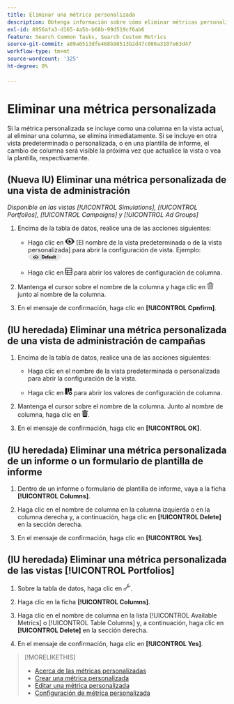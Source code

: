 ```yaml
---
title: Eliminar una métrica personalizada
description: Obtenga información sobre cómo eliminar métricas personalizadas, que se calculan a partir de métricas estándar.
exl-id: 8956afa3-d165-4a5b-b68b-99d519cf6ab6
feature: Search Common Tasks, Search Custom Metrics
source-git-commit: a89a6513dfe468b98513b2d47c086a3107e63d47
workflow-type: tm+mt
source-wordcount: '325'
ht-degree: 0%

---
```


# Eliminar una métrica personalizada

Si la métrica personalizada se incluye como una columna en la vista actual, al eliminar una columna, se elimina inmediatamente. Si se incluye en otra vista predeterminada o personalizada, o en una plantilla de informe, el cambio de columna será visible la próxima vez que actualice la vista o vea la plantilla, respectivamente.

## (Nueva IU) Eliminar una métrica personalizada de una vista de administración

*Disponible en las vistas [!UICONTROL Simulations], [!UICONTROL Portfolios], [!UICONTROL Campaigns] y [!UICONTROL Ad Groups]*

1. Encima de la tabla de datos, realice una de las acciones siguientes:

   * Haga clic en ![Selector de vista](/help/search-social-commerce/assets/view.png "Selector de vista") \[El nombre de la vista predeterminada o de la vista personalizada\] para abrir la configuración de vista. Ejemplo: ![Vista de ejemplo](/help/search-social-commerce/assets/view-selector-example.png "Vista de ejemplo")

   * Haga clic en ![Columnas personalizadas](/help/search-social-commerce/assets/custom-columns-new.png "Columnas personalizadas") para abrir los valores de configuración de columna.

1. Mantenga el cursor sobre el nombre de la columna y haga clic en ![Eliminar](/help/search-social-commerce/assets/delete-new.png "Eliminar") junto al nombre de la columna.

1. En el mensaje de confirmación, haga clic en **[!UICONTROL Cpnfirm]**.

## (IU heredada) Eliminar una métrica personalizada de una vista de administración de campañas

1. Encima de la tabla de datos, realice una de las acciones siguientes:

   * Haga clic en el nombre de la vista predeterminada o personalizada para abrir la configuración de la vista.

   * Haga clic en ![Columnas personalizadas](/help/search-social-commerce/assets/custom-columns.png "Columnas personalizadas") para abrir los valores de configuración de columna.

1. Mantenga el cursor sobre el nombre de la columna. Junto al nombre de columna, haga clic en ![Eliminar](/help/search-social-commerce/assets/delete.png "Eliminar").

1. En el mensaje de confirmación, haga clic en **[!UICONTROL OK]**.

## (IU heredada) Eliminar una métrica personalizada de un informe o un formulario de plantilla de informe

1. Dentro de un informe o formulario de plantilla de informe, vaya a la ficha **[!UICONTROL Columns]**.

1. Haga clic en el nombre de columna en la columna izquierda o en la columna derecha y, a continuación, haga clic en **[!UICONTROL Delete]** en la sección derecha.

1. En el mensaje de confirmación, haga clic en **[!UICONTROL Yes]**.

## (IU heredada) Eliminar una métrica personalizada de las vistas [!UICONTROL Portfolios]

1. Sobre la tabla de datos, haga clic en ![Editar vista seleccionada](/help/search-social-commerce/assets/view-settings.png "Editar vista seleccionada").

1. Haga clic en la ficha **[!UICONTROL Columns]**.

1. Haga clic en el nombre de columna en la lista [!UICONTROL Available Metrics] o [!UICONTROL Table Columns] y, a continuación, haga clic en **[!UICONTROL Delete]** en la sección derecha.

1. En el mensaje de confirmación, haga clic en **[!UICONTROL Yes]**.

>[!MORELIKETHIS]
>
>* [Acerca de las métricas personalizadas](custom-metric-about.md)
>* [Crear una métrica personalizada](custom-metric-create.md)
>* [Editar una métrica personalizada](custom-metric-edit.md)
>* [Configuración de métrica personalizada](custom-metric-settings.md)
